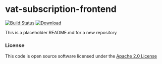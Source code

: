 # vat-subscription-frontend

[![Build Status](https://travis-ci.org/hmrc/vat-subscription-frontend.svg)](https://travis-ci.org/hmrc/vat-subscription-frontend) [ ![Download](https://api.bintray.com/packages/hmrc/releases/vat-subscription-frontend/images/download.svg) ](https://bintray.com/hmrc/releases/vat-subscription-frontend/_latestVersion)

This is a placeholder README.md for a new repository
 
### License

This code is open source software licensed under the [Apache 2.0 License]("http://www.apache.org/licenses/LICENSE-2.0.html")
